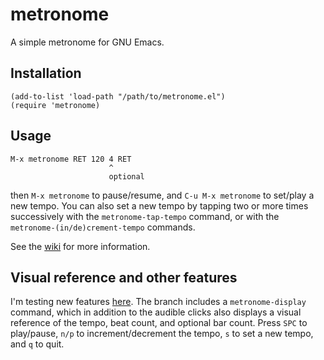 # metronome

A simple metronome for GNU Emacs.

## Installation

```
(add-to-list 'load-path "/path/to/metronome.el")
(require 'metronome)
```

## Usage

```
M-x metronome RET 120 4 RET
                      ^
                      optional
```

then `M-x metronome` to pause/resume, and `C-u M-x metronome` to
set/play a new tempo. You can also set a new tempo by tapping two or
more times successively with the `metronome-tap-tempo` command, or
with the `metronome-(in/de)crement-tempo` commands.

See the [wiki](https://gitlab.com/jagrg/metronome/-/wikis/pages) for
more information.

## Visual reference and other features

I'm testing new features
[here](https://gitlab.com/jagrg/metronome/-/tree/display). The branch
includes a `metronome-display` command, which in addition to the
audible clicks also displays a visual reference of the tempo, beat
count, and optional bar count. Press `SPC` to play/pause, `n/p` to
increment/decrement the tempo, `s` to set a new tempo, and `q` to
quit.
